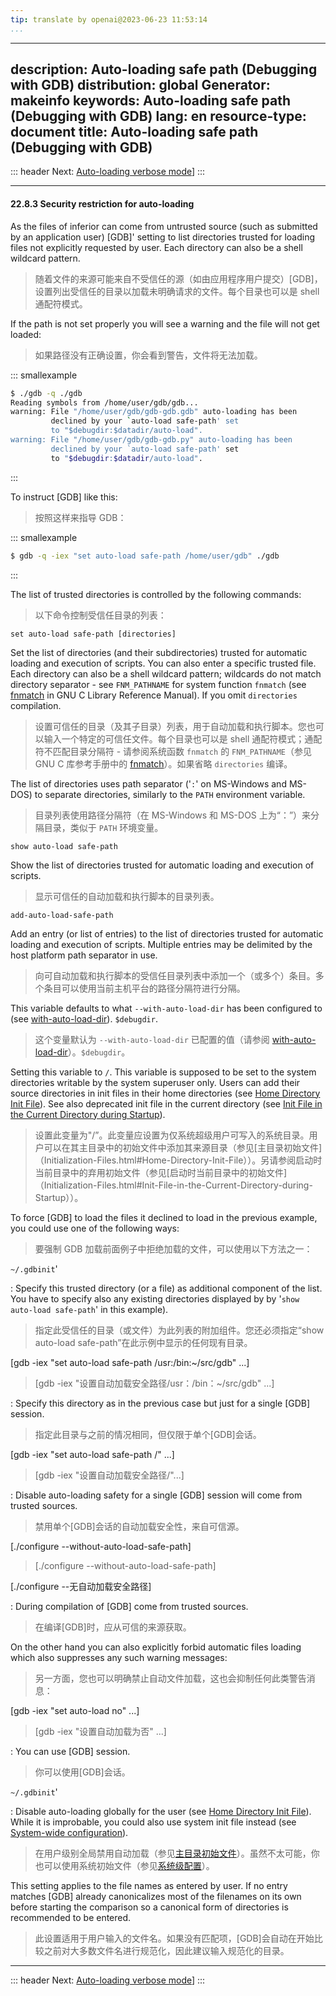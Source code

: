 ```yaml
---
tip: translate by openai@2023-06-23 11:53:14
...
```

---
description: Auto-loading safe path (Debugging with GDB)
distribution: global
Generator: makeinfo
keywords: Auto-loading safe path (Debugging with GDB)
lang: en
resource-type: document
title: Auto-loading safe path (Debugging with GDB)
--------------------------------------------------

::: header
Next: [Auto-loading verbose mode](Auto_002dloading-verbose-mode.html#Auto_002dloading-verbose-mode)]
:::

---

#### 22.8.3 Security restriction for auto-loading

As the files of inferior can come from untrusted source (such as submitted by an application user) [GDB]' setting to list directories trusted for loading files not explicitly requested by user. Each directory can also be a shell wildcard pattern.

> 随着文件的来源可能来自不受信任的源（如由应用程序用户提交）[GDB]，设置列出受信任的目录以加载未明确请求的文件。每个目录也可以是 shell 通配符模式。

If the path is not set properly you will see a warning and the file will not get loaded:

> 如果路径没有正确设置，你会看到警告，文件将无法加载。

::: smallexample

```bash
$ ./gdb -q ./gdb
Reading symbols from /home/user/gdb/gdb...
warning: File "/home/user/gdb/gdb-gdb.gdb" auto-loading has been
         declined by your `auto-load safe-path' set
         to "$debugdir:$datadir/auto-load".
warning: File "/home/user/gdb/gdb-gdb.py" auto-loading has been
         declined by your `auto-load safe-path' set
         to "$debugdir:$datadir/auto-load".
```

:::

To instruct [GDB] like this:

> 按照这样来指导 GDB：

::: smallexample

```bash
$ gdb -q -iex "set auto-load safe-path /home/user/gdb" ./gdb
```

:::

The list of trusted directories is controlled by the following commands:

> 以下命令控制受信任目录的列表：

`set auto-load safe-path [directories]`

Set the list of directories (and their subdirectories) trusted for automatic loading and execution of scripts. You can also enter a specific trusted file. Each directory can also be a shell wildcard pattern; wildcards do not match directory separator - see `FNM_PATHNAME` for system function `fnmatch` (see [fnmatch](http://www.gnu.org/software/libc/manual/html_node/Wildcard-Matching.html#Wildcard-Matching) in GNU C Library Reference Manual). If you omit `directories` compilation.

> 设置可信任的目录（及其子目录）列表，用于自动加载和执行脚本。您也可以输入一个特定的可信任文件。每个目录也可以是 shell 通配符模式；通配符不匹配目录分隔符 - 请参阅系统函数 `fnmatch` 的 `FNM_PATHNAME`（参见 GNU C 库参考手册中的 [fnmatch](http://www.gnu.org/software/libc/manual/html_node/Wildcard-Matching.html#Wildcard-Matching)）。如果省略 `directories` 编译。

The list of directories uses path separator ('`:`' on MS-Windows and MS-DOS) to separate directories, similarly to the `PATH` environment variable.

> 目录列表使用路径分隔符（在 MS-Windows 和 MS-DOS 上为“：”）来分隔目录，类似于 `PATH` 环境变量。

`show auto-load safe-path`

Show the list of directories trusted for automatic loading and execution of scripts.

> 显示可信任的自动加载和执行脚本的目录列表。

`add-auto-load-safe-path`

Add an entry (or list of entries) to the list of directories trusted for automatic loading and execution of scripts. Multiple entries may be delimited by the host platform path separator in use.

> 向可自动加载和执行脚本的受信任目录列表中添加一个（或多个）条目。多个条目可以使用当前主机平台的路径分隔符进行分隔。

This variable defaults to what `--with-auto-load-dir` has been configured to (see [with-auto-load-dir](objfile_002dgdbdotext-file.html#with_002dauto_002dload_002ddir)). `$debugdir`.

> 这个变量默认为 `--with-auto-load-dir` 已配置的值（请参阅 [with-auto-load-dir](objfile_002dgdbdotext-file.html#with_002dauto_002dload_002ddir)）。`$debugdir`。

Setting this variable to `/`. This variable is supposed to be set to the system directories writable by the system superuser only. Users can add their source directories in init files in their home directories (see [Home Directory Init File](Initialization-Files.html#Home-Directory-Init-File)). See also deprecated init file in the current directory (see [Init File in the Current Directory during Startup](Initialization-Files.html#Init-File-in-the-Current-Directory-during-Startup)).

> 设置此变量为"/”。此变量应设置为仅系统超级用户可写入的系统目录。用户可以在其主目录中的初始文件中添加其来源目录（参见[主目录初始文件]（Initialization-Files.html#Home-Directory-Init-File））。另请参阅启动时当前目录中的弃用初始文件（参见[启动时当前目录中的初始文件]（Initialization-Files.html#Init-File-in-the-Current-Directory-during-Startup））。

To force [GDB] to load the files it declined to load in the previous example, you could use one of the following ways:

> 要强制 GDB 加载前面例子中拒绝加载的文件，可以使用以下方法之一：

`~/.gdbinit`'

:   Specify this trusted directory (or a file) as additional component of the list. You have to specify also any existing directories displayed by by '`show auto-load safe-path`' in this example).

> 指定此受信任的目录（或文件）为此列表的附加组件。您还必须指定“show auto-load safe-path”在此示例中显示的任何现有目录。

[gdb -iex \"set auto-load safe-path /usr:/bin:\~/src/gdb\" ...]

> [gdb -iex "设置自动加载安全路径/usr：/bin：~/src/gdb" ...]

:   Specify this directory as in the previous case but just for a single [GDB] session.

> 指定此目录与之前的情况相同，但仅限于单个[GDB]会话。

[gdb -iex \"set auto-load safe-path /\" ...]

> [gdb -iex "设置自动加载安全路径/"...]

:   Disable auto-loading safety for a single [GDB] session will come from trusted sources.

> 禁用单个[GDB]会话的自动加载安全性，来自可信源。

[./configure \--without-auto-load-safe-path]

> [./configure \--without-auto-load-safe-path]

[./configure \--无自动加载安全路径]

:   During compilation of [GDB] come from trusted sources.

> 在编译[GDB]时，应从可信的来源获取。

On the other hand you can also explicitly forbid automatic files loading which also suppresses any such warning messages:

> 另一方面，您也可以明确禁止自动文件加载，这也会抑制任何此类警告消息：

[gdb -iex \"set auto-load no\" ...]

> [gdb -iex \"设置自动加载为否\" ...]

:   You can use [GDB] session.

> 你可以使用[GDB]会话。

`~/.gdbinit`'

:   Disable auto-loading globally for the user (see [Home Directory Init File](Initialization-Files.html#Home-Directory-Init-File)). While it is improbable, you could also use system init file instead (see [System-wide configuration](System_002dwide-configuration.html#System_002dwide-configuration)).

> 在用户级别全局禁用自动加载（参见[主目录初始文件](Initialization-Files.html#Home-Directory-Init-File)）。虽然不太可能，你也可以使用系统初始文件（参见[系统级配置](System_002dwide-configuration.html#System_002dwide-configuration)）。

This setting applies to the file names as entered by user. If no entry matches [GDB] already canonicalizes most of the filenames on its own before starting the comparison so a canonical form of directories is recommended to be entered.

> 此设置适用于用户输入的文件名。如果没有匹配项，[GDB]会自动在开始比较之前对大多数文件名进行规范化，因此建议输入规范化的目录。

---

::: header
Next: [Auto-loading verbose mode](Auto_002dloading-verbose-mode.html#Auto_002dloading-verbose-mode)]
:::
